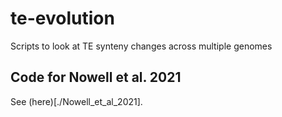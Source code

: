# te-evolution
Scripts to look at TE synteny changes across multiple genomes

## Code for Nowell et al. 2021
See (here)[./Nowell_et_al_2021].
